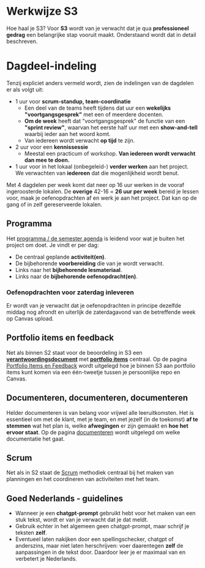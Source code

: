 # Werkwijze S3

Hoe haal je S3? Voor **S3** wordt van je verwacht dat je qua **professioneel gedrag** een belangrijke stap vooruit maakt. Onderstaand wordt dat in detail beschreven.

# Dagdeel-indeling

Tenzij expliciet anders vermeld wordt, zien de indelingen van de dagdelen er als volgt uit:

- 1 uur voor **scrum-standup, team-coordinatie**
  - Een deel van de teams heeft tijdens dat uur een **wekelijks "voortgangsgesprek"** met een of meerdere docenten.
  - **Om de week** heeft dat "voortgangsgesprek" de functie van een **"sprint review"**, waarvan het eerste half uur met een **show-and-tell** waarbij ieder aan het woord komt.
  - Van iedereen wordt verwacht **op tijd** te zijn.
- 2 uur voor een **kennissessie**
  - Meestal een practicum of workshop. **Van iedereen wordt verwacht dan mee te doen.**
- 1 uur voor in het lokaal (onbegeleid-) **verder werken** aan het project.  
We verwachten van **iedereen** dat die mogenlijkheid wordt benut.

Met 4 dagdelen per week komt dat neer op 16 uur werken in de vooraf ingeroosterde lokalen. De **overige** 42-16 = **26 uur per week** bereid je lessen voor, maak je oefenopdrachten af en werk je aan het project. Dat kan op de gang of in zelf gereserveerde lokalen.

## Programma

Het [programma / de semester agenda](../programma/README.md) is leidend voor wat je buiten het project om doet.
Je vindt er per dag:

- De centraal geplande **activiteit(en)**.
- De bijbehorende **voorbereiding** die van je wordt verwacht.
- Links naar het **bijbehorende lesmateriaal**.
- Links naar de **bijbehorende oefenopdracht(en)**.

### Oefenopdrachten voor zaterdag inleveren

Er wordt van je verwacht dat je oefenopdrachten in principe dezelfde middag nog afrondt en uiterlijk de zaterdagavond van de betreffende week op Canvas upload.

## Portfolio items en feedback

Net als binnen S2 staat voor de beoordeling in S3 een **[verantwoordingsdocument](../Verantwoordingsdocument_TI_S3.md)** met **[portfolio items](../Portfolio-items.md)** centraal. Op de pagina [Portfolio Items en Feedback](./portfolio_items_en_feedback.md) wordt uitgelegd hoe je binnen S3 aan portfolio items kunt komen via een één-tweetje tussen je persoonlijke repo en Canvas.

## Documenteren, documenteren, documenteren

Helder documenteren is van belang voor vrijwel alle leeruitkomsten. Het is essentieel om met de klant, met je team, en met jezelf (in de toekomst) **af te stemmen** wat het plan is, welke **afwegingen** er zijn gemaakt en **hoe het ervoor staat**.
Op de pagina [documenteren](./documenteren.md) wordt uitgelegd om welke documentatie het gaat.

## Scrum

Net als in S2 staat de [Scrum](../vermogens/sprintverslag/Scrum-criteria.md) methodiek centraal bij het maken van planningen en het coordineren van activiteiten met het team.

## Goed Nederlands - guidelines

- Wanneer je een **chatgpt-prompt** gebruikt hebt voor het maken van een stuk tekst, wordt er van je verwacht dat je dat meldt.
- Gebruik echter in het algemeen geen chatgpt-prompt, maar schrijf je teksten **zelf**.
- Eventueel laten nakijken door een spellingschecker, chatgpt of anderszins, maar niet laten herschrijven: voer daarentegen **zelf** de aanpassingen in de tekst door. Daardoor leer je er maximaal van en verbetert je Nederlands.
